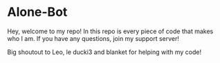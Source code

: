 # Alone-Bot

Hey, welcome to my repo! In this repo is every piece of code that makes who I am.
If you have any questions, join my support server!

Big shoutout to Leo, le ducki3 and blanket for helping with my code!
